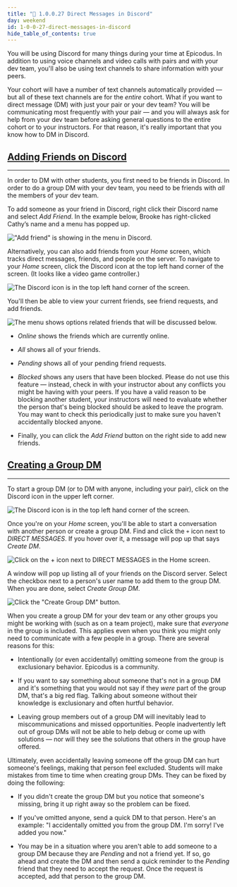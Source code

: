 ```yaml
---
title: "📓 1.0.0.27 Direct Messages in Discord"
day: weekend
id: 1-0-0-27-direct-messages-in-discord
hide_table_of_contents: true
---
```


You will be using Discord for many things during your time at Epicodus. In addition to using voice channels and video calls with pairs and with your dev team, you'll also be using text channels to share information with your peers.

Your cohort will have a number of text channels automatically provided — but all of these text channels are for the _entire_ cohort. What if you want to direct message (DM) with just your pair or your dev team? You will be communicating most frequently with your pair — and you will always ask for help from your dev team before asking general questions to the entire cohort or to your instructors. For that reason, it's really important that you know how to DM in Discord.

## [Adding Friends on Discord](#adding-friends-on-discord)

---

In order to DM with other students, you first need to be friends in Discord. In order to do a group DM with your dev team, you need to be friends with _all_ the members of your dev team.

To add someone as your friend in Discord, right click their Discord name and select _Add Friend_. In the example below, Brooke has right-clicked Cathy’s name and a menu has popped up.

!["Add friend" is showing in the menu in Discord.](https://learnhowtoprogram.s3.us-west-2.amazonaws.com/INTRO/week1-html-css/remote_images_2021/add-friend-in-discord.png)

Alternatively, you can also add friends from your _Home_ screen, which tracks direct messages, friends, and people on the server. To navigate to your _Home_ screen, click the Discord icon at the top left hand corner of the screen. (It looks like a video game controller.)

![The Discord icon is in the top left hand corner of the screen.](https://learnhowtoprogram.s3.us-west-2.amazonaws.com/INTRO/week1-html-css/remote_images_2021/home-discord-image.png)

You'll then be able to view your current friends, see friend requests, and add friends.

![The menu shows options related friends that will be discussed below.](https://learnhowtoprogram.s3.us-west-2.amazonaws.com/INTRO/week1-html-css/remote_images_2021/discord-friends-menu.png)

* _Online_ shows the friends which are currently online.

* _All_ shows all of your friends.

* _Pending_ shows all of your pending friend requests.

* _Blocked_ shows any users that have been blocked. Please do not use this feature — instead, check in with your instructor about any conflicts you might be having with your peers. If you have a valid reason to be blocking another student, your instructors will need to evaluate whether the person that's being blocked should be asked to leave the program. You may want to check this periodically just to make sure you haven't accidentally blocked anyone.

* Finally, you can click the _Add Friend_ button on the right side to add new friends.

## [Creating a Group DM](#creating-a-group-dm)

---


To start a group DM (or to DM with anyone, including your pair), click on the Discord icon in the upper left corner.

![The Discord icon is in the top left hand corner of the screen.](https://learnhowtoprogram.s3.us-west-2.amazonaws.com/INTRO/week1-html-css/remote_images_2021/home-discord-image.png)

Once you're on your _Home_ screen, you'll be able to start a conversation with another person or create a group DM. Find and click the `+` icon next to _DIRECT MESSAGES_. If you hover over it, a message will pop up that says _Create DM_.

![Click on the + icon next to DIRECT MESSAGES in the Home screen.](https://learnhowtoprogram.s3.us-west-2.amazonaws.com/INTRO/week1-html-css/remote_images_2021/click-on-dm-plus-icon.png)

A window will pop up listing all of your friends on the Discord server. Select the checkbox next to a person's user name to add them to the group DM. When you are done, select _Create Group DM_.

![Click the "Create Group DM" button.](https://learnhowtoprogram.s3.us-west-2.amazonaws.com/INTRO/week1-html-css/remote_images_2021/create-group-dm.png)

When you create a group DM for your dev team or any other groups you might be working with (such as on a team project), make sure that _everyone_ in the group is included. This applies even when you think you might only need to communicate with a few people in a group. There are several reasons for this:

* Intentionally (or even accidentally) omitting someone from the group is exclusionary behavior. Epicodus is a community.

* If you want to say something about someone that's not in a group DM and it's something that you would not say if they _were_ part of the group DM, that's a big red flag. Talking about someone without their knowledge is exclusionary and often hurtful behavior.

* Leaving group members out of a group DM will inevitably lead to miscommunications and missed opportunities. People inadvertently left out of group DMs will not be able to help debug or come up with solutions — nor will they see the solutions that others in the group have offered.

Ultimately, even accidentally leaving someone off the group DM can hurt someone's feelings, making that person feel excluded. Students will make mistakes from time to time when creating group DMs. They can be fixed by doing the following:

* If you didn't create the group DM but you notice that someone's missing, bring it up right away so the problem can be fixed.

* If you've omitted anyone, send a quick DM to that person. Here's an example: "I accidentally omitted you from the group DM. I'm sorry! I've added you now."

* You may be in a situation where you aren't able to add someone to a group DM because they are _Pending_ and not a friend yet. If so, go ahead and create the DM and then send a quick reminder to the _Pending_ friend that they need to accept the request. Once the request is accepted, add that person to the group DM.

